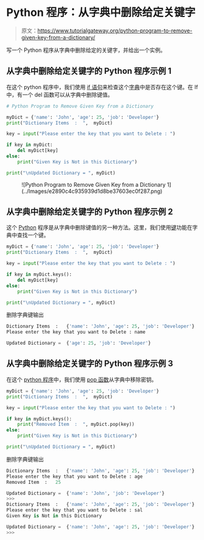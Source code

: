 # Python 程序：从字典中删除给定关键字

> 原文：<https://www.tutorialgateway.org/python-program-to-remove-given-key-from-a-dictionary/>

写一个 Python 程序从字典中删除给定的关键字，并给出一个实例。

## 从字典中删除给定关键字的 Python 程序示例 1

在这个 python 程序中，我们使用 [if 语句](https://www.tutorialgateway.org/python-if-statement/)来检查这个[字典](https://www.tutorialgateway.org/python-dictionary/)中是否存在这个键。在 If 中，有一个 del 函数可以从字典中删除键值。

```py
# Python Program to Remove Given Key from a Dictionary

myDict = {'name': 'John', 'age': 25, 'job': 'Developer'}
print("Dictionary Items  :  ",  myDict)

key = input("Please enter the key that you want to Delete : ")

if key in myDict:
    del myDict[key]
else:
    print("Given Key is Not in this Dictionary")

print("\nUpdated Dictionary = ", myDict)
```

<figure class="wp-block-image">![Python Program to Remove Given Key from a Dictionary 1](../Images/e2890c4c935939d1d8be37603ec0f287.png)</figure>

## 从字典中删除给定关键字的 Python 程序示例 2

这个 [Python](https://www.tutorialgateway.org/python-tutorial/) 程序是从字典中删除键值的另一种方法。这里，我们使用[键](https://www.tutorialgateway.org/python-dictionary-keys-function/)功能在字典中查找一个键。

```py
myDict = {'name': 'John', 'age': 25, 'job': 'Developer'}
print("Dictionary Items  :  ",  myDict)

key = input("Please enter the key that you want to Delete : ")

if key in myDict.keys():
    del myDict[key]
else:
    print("Given Key is Not in this Dictionary")

print("\nUpdated Dictionary = ", myDict)
```

删除字典键输出

```py
Dictionary Items  :   {'name': 'John', 'age': 25, 'job': 'Developer'}
Please enter the key that you want to Delete : name

Updated Dictionary =  {'age': 25, 'job': 'Developer'}
```

## 从字典中删除给定关键字的 Python 程序示例 3

在这个 [python 程序](https://www.tutorialgateway.org/python-programming-examples/)中，我们使用 [pop 函数](https://www.tutorialgateway.org/python-dictionary-pop-function/)从字典中移除密钥。

```py
myDict = {'name': 'John', 'age': 25, 'job': 'Developer'}
print("Dictionary Items  :  ",  myDict)

key = input("Please enter the key that you want to Delete : ")

if key in myDict.keys():
    print("Removed Item  :  ", myDict.pop(key))
else:
    print("Given Key is Not in this Dictionary")

print("\nUpdated Dictionary = ", myDict)
```

删除字典键输出

```py
Dictionary Items  :   {'name': 'John', 'age': 25, 'job': 'Developer'}
Please enter the key that you want to Delete : age
Removed Item  :   25

Updated Dictionary =  {'name': 'John', 'job': 'Developer'}
>>> 
Dictionary Items  :   {'name': 'John', 'age': 25, 'job': 'Developer'}
Please enter the key that you want to Delete : sal
Given Key is Not in this Dictionary

Updated Dictionary =  {'name': 'John', 'age': 25, 'job': 'Developer'}
>>> 
```